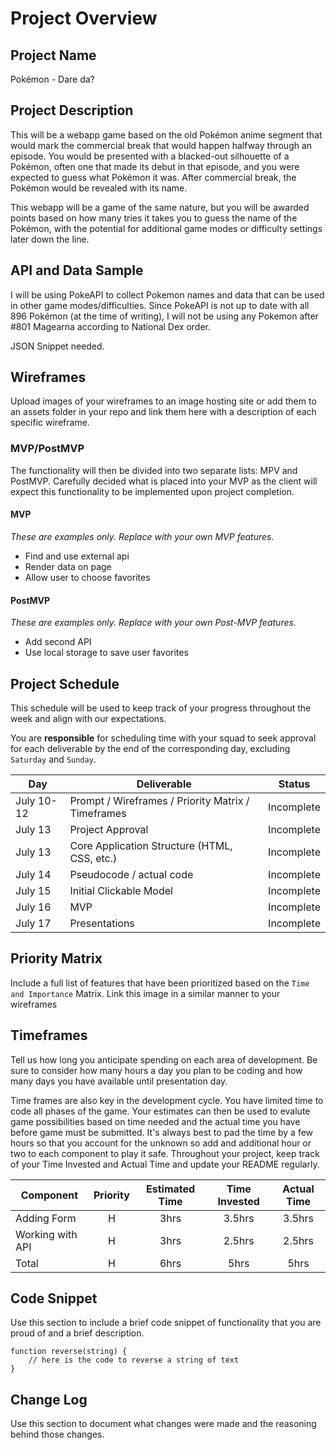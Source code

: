 # Project Overview

## Project Name

Pokémon - Dare da?

## Project Description

This will be a webapp game based on the old Pokémon anime segment that would mark the commercial break that would happen halfway through an episode. You would be presented with a blacked-out silhouette of a Pokémon, often one that made its debut in that episode, and you were expected to guess what Pokémon it was. After commercial break, the Pokémon would be revealed with its name.

This webapp will be a game of the same nature, but you will be awarded points based on how many tries it takes you to guess the name of the Pokémon, with the potential for additional game modes or difficulty settings later down the line.

## API and Data Sample

I will be using PokeAPI to collect Pokemon names and data that can be used in other game modes/difficulties. Since PokeAPI is not up to date with all 896 Pokémon (at the time of writing), I will not be using any Pokemon after #801 Magearna according to National Dex order.

JSON Snippet needed.

## Wireframes

Upload images of your wireframes to an image hosting site or add them to an assets folder in your repo and link them here with a description of each specific wireframe.

### MVP/PostMVP

The functionality will then be divided into two separate lists: MPV and PostMVP.  Carefully decided what is placed into your MVP as the client will expect this functionality to be implemented upon project completion.  

#### MVP 
*These are examples only. Replace with your own MVP features.*

- Find and use external api 
- Render data on page 
- Allow user to choose favorites 

#### PostMVP  
*These are examples only. Replace with your own Post-MVP features.*

- Add second API
- Use local storage to save user favorites

## Project Schedule

This schedule will be used to keep track of your progress throughout the week and align with our expectations.  

You are **responsible** for scheduling time with your squad to seek approval for each deliverable by the end of the corresponding day, excluding `Saturday` and `Sunday`.

|  Day | Deliverable | Status
|---|---| ---|
|July 10-12| Prompt / Wireframes / Priority Matrix / Timeframes | Incomplete
|July 13| Project Approval | Incomplete
|July 13| Core Application Structure (HTML, CSS, etc.) | Incomplete
|July 14| Pseudocode / actual code | Incomplete
|July 15| Initial Clickable Model  | Incomplete
|July 16| MVP | Incomplete
|July 17| Presentations | Incomplete

## Priority Matrix

Include a full list of features that have been prioritized based on the `Time and Importance` Matrix.  Link this image in a similar manner to your wireframes

## Timeframes

Tell us how long you anticipate spending on each area of development. Be sure to consider how many hours a day you plan to be coding and how many days you have available until presentation day.

Time frames are also key in the development cycle.  You have limited time to code all phases of the game.  Your estimates can then be used to evalute game possibilities based on time needed and the actual time you have before game must be submitted. It's always best to pad the time by a few hours so that you account for the unknown so add and additional hour or two to each component to play it safe. Throughout your project, keep track of your Time Invested and Actual Time and update your README regularly.

| Component | Priority | Estimated Time | Time Invested | Actual Time |
| --- | :---: |  :---: | :---: | :---: |
| Adding Form | H | 3hrs| 3.5hrs | 3.5hrs |
| Working with API | H | 3hrs| 2.5hrs | 2.5hrs |
| Total | H | 6hrs| 5hrs | 5hrs |

## Code Snippet

Use this section to include a brief code snippet of functionality that you are proud of and a brief description.  

```
function reverse(string) {
	// here is the code to reverse a string of text
}
```

## Change Log
 Use this section to document what changes were made and the reasoning behind those changes.  
